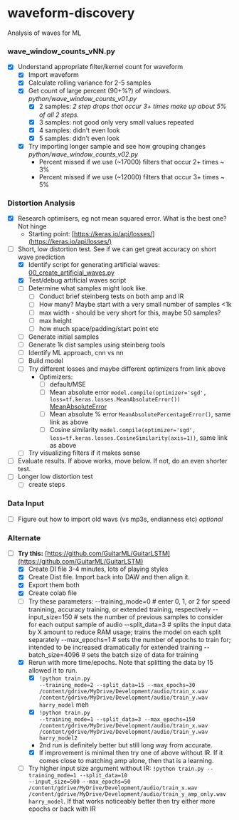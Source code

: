 # waveform-discovery

Analysis of waves for ML 

### wave_window_counts_vNN.py
- [x] Understand appropriate filter/kernel count for waveform
  - [x] Import waveform
  - [x] Calculate rolling variance for 2-5 samples
  - [x] Get count of large percent (90+%?) of windows.  *python/wave_window_counts_v01.py*
    - [x] 2 samples: *2 step drops that occur 3+ times make up about 5% of all 2 steps.*
    - [x] 3 samples: not good only very small values repeated
    - [x] 4 samples: didn't even look
    - [x] 5 samples: didn't even look
  - [x] Try importing longer sample and see how grouping changes   *python/wave_window_counts_v02.py*
    - Percent missed if we use (~17000) filters that occur 2+ times ~ 3%
    - Percent missed if we use (~12000) filters that occur 3+ times ~ 5%
    
### Distortion Analysis
- [x] Research optimisers, eg not mean squared error. What is the best one? Not hinge
  - Starting point: [https://keras.io/api/losses/](https://keras.io/api/losses/)
- [ ] Short, low distortion test.  See if we can get great accuracy on short wave prediction
  - [x] Identify script for generating artificial waves: [00_create_artificial_waves.py](https://github.com/harryahlas/flayer/blob/master/00_create_artificial_waves.py)
  - [x] Test/debug artificial waves script
  - [ ] Determine what samples might look like. 
    - [ ] Conduct brief steinberg tests on both amp and IR
    - [ ] How many? Maybe start with a very small number of samples <1k
    - [ ] max width - should be very short for this, maybe 50 samples?
    - [ ] max height
    - [ ] how much space/padding/start point etc
  - [ ] Generate initial samples
  - [ ] Generate 1k dist samples using steinberg tools
  - [ ] Identify ML approach, cnn vs nn
  - [ ] Build model
  - [ ] Try different losses and maybe different optimizers from link above
    - Optimizers:
      - [ ] default/MSE
      - [ ] Mean absolute error <code>model.compile(optimizer='sgd', loss=tf.keras.losses.MeanAbsoluteError())</code> [MeanAbsoluteError](https://keras.io/api/losses/regression_losses/#meanabsoluteerror-class)
      - [ ] Mean absolute % error <code>MeanAbsolutePercentageError()</code>, same link as above
      - [ ] Cosine similarity <code>model.compile(optimizer='sgd', loss=tf.keras.losses.CosineSimilarity(axis=1))</code>, same link as above
  - [ ] Try visualizing filters if it makes sense
- [ ] Evaluate results. If above works, move below. If not, do an even shorter test.
- [ ] Longer low distortion test
  - [ ] create steps

### Data Input
- [ ] Figure out how to import old wavs (vs mp3s, endianness etc) *optional*

### Alternate
- [ ] **Try this:** [https://github.com/GuitarML/GuitarLSTM](https://github.com/GuitarML/GuitarLSTM)
  - [x] Create DI file 3-4 minutes, lots of playing styles
  - [x] Create Dist file. Import back into DAW and then align it.
  - [x] Export them both 
  - [x] Create colab file
  - [ ] Try these parameters:
--training_mode=0  # enter 0, 1, or 2 for speed tranining, accuracy training, or extended training, respectively
--input_size=150   # sets the number of previous samples to consider for each output sample of audio
--split_data=3     # splits the input data by X amount to reduce RAM usage; trains the model on each split separately
--max_epochs=1     # sets the number of epochs to train for; intended to be increased dramatically for extended training
--batch_size=4096  # sets the batch size of data for training
  - [x] Rerun with more time/epochs. Note that splitting the data by 15 allowed it to run.
    - [x] <code>!python train.py --training_mode=2 --split_data=15 --max_epochs=30 /content/gdrive/MyDrive/Development/audio/train_x.wav /content/gdrive/MyDrive/Development/audio/train_y.wav harry_model</code> meh
    - [x] <code>!python train.py --training_mode=1 --split_data=3 --max_epochs=150 /content/gdrive/MyDrive/Development/audio/train_x.wav /content/gdrive/MyDrive/Development/audio/train_y.wav harry_model2</code>
    - 2nd run is definitely better but still long way from accurate.
    - [x] If improvement is minimal then try one of above without IR. If it comes close to matching amp alone, then that is a learning.
  - [ ] Try higher input size argument without IR: <code>!python train.py --training_mode=1 --split_data=10 --input_size=500 --max_epochs=50 /content/gdrive/MyDrive/Development/audio/train_x.wav /content/gdrive/MyDrive/Development/audio/train_y_amp_only.wav harry_model</code>. If that works noticeably better then try either more epochs or back with IR
